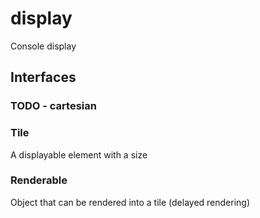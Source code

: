 # display

Console display

## Interfaces

### TODO - cartesian

### Tile

A displayable element with a size<Br>

### Renderable

Object that can be rendered into a tile (delayed rendering)
